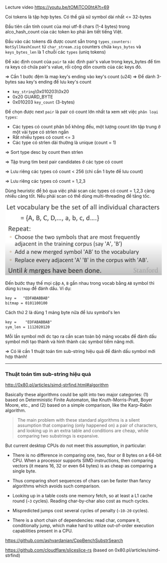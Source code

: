 Lecture video https://youtu.be/tOMjTCO0htA?t=69

Coi tokens là tập hợp bytes. Có thể giả sử symbol dài nhất <= 32-bytes

Đầu tiên cần tính count của mọi utf-8 chars (1-4 bytes) trong alco_hash_count của các token ko phải âm tiết tiếng Việt.

Đầu vào các tokens đã được count sẵn trong `types_counters: NotSyllHashCount` từ `char_stream.zig` counters chứa `keys_bytes` và `keys_bytes_len` là 1 chuỗi các `types` (uniq tokens)

Để xác định count của `pair` ta xác định pair's value trong keys_bytes để tìm ra keys có chứa pair's value, rồi cộng dồn counts của các keys đó.

=> Cần 1 bước đệm là map key's ending vào key's count (u24)
=> Để dành 3-bytes sau key's ending để lưu key's count

* `key_string`\0x010203\0x20
* 0x20 GUARD_BYTE
* 0x010203 `key_count` (3-bytes)


Để chọn được next `pair` là pair có count lớn nhất ta xem xét việc `phân loại types`:
* Các types có count phân bổ không đều, một lượng count lớn tập trung ở một vài type có strlen ngắn
* Rất nhiều types có count <= 3
* Các type có strlen dài thường là unique (count = 1)

=> Sort type desc by count then strlen 

=> Tập trung tìm best pair candidates ở các type có count

=> Lưu riêng các types có count < 256 (chỉ cần 1 byte để lưu count)

=> Lưu riêng các types có count = 1,2,3

Dùng heuristic để bỏ qua việc phải scan các types có count = 1,2,3 càng nhiều càng tốt.
Nếu phải scan có thể dùng multi-threading để tăng tốc.

![](bpe_learn.png)

Đến bước thay thế mọi cặp `A`, `B` gần nhau trong vocab bằng `AB` symbol thì dùng `bitmap` để đánh dấu. Ví dụ:
```
key =   "EDFABABBAB"
bitmap = 0101100100
```

Cách thứ 2 là dùng 1 mảng byte nữa để lưu symbol's len
```
key =    "EDFABABBAB"
sym_len = 1112020120
```

Mỗi lần symbol mới dc tạo ra cần scan toàn bộ mảng vocabs để đánh dấu symbol mới tạo thành và hình thành các symbol tiềm năng mới.

=> Có lẽ cần 1 thuật toán tìm sub-string hiệu quả để đánh dấu symbol mới hợp thành!

- - -


### Thuật toán tìm sub-string hiệu quả

http://0x80.pl/articles/simd-strfind.html#algorithm

Basically these algorithms could be split into two major categories: (1) based on Deterministic Finite Automaton, like Knuth-Morris-Pratt, Boyer Moore, etc., and (2) based on a simple comparison, like the Karp-Rabin algorithm.

> The main problem with these standard algorithms is a silent assumption that comparing (only happened on) a pair of characters, and looking up in an extra table and conditions are cheap, while comparing two substrings is expansive.

But current desktop CPUs do not meet this assumption, in particular:

* There is no difference in comparing one, two, four or 8 bytes on a 64-bit CPU. When a processor supports SIMD instructions, then comparing vectors (it means 16, 32 or even 64 bytes) is as cheap as comparing a single byte.

* Thus comparing short sequences of chars can be faster than fancy algorithms which avoids such comparison.

* Looking up in a table costs one memory fetch, so at least a L1 cache round (`~3` cycles). Reading char-by-char also cost as much cycles.

* Mispredicted jumps cost several cycles of penalty (`~10-20` cycles).

* There is a short chain of dependencies: read char, compare it, conditionally jump, which make hard to utilize out-of-order execution capabilities present in a CPU.


https://github.com/ashvardanian/CppBenchSubstrSearch

https://github.com/cloudflare/sliceslice-rs (based on 0x80.pl/articles/simd-strfind)